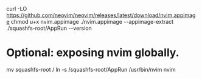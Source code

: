 curl -LO https://github.com/neovim/neovim/releases/latest/download/nvim.appimage
chmod u+x nvim.appimage
./nvim.appimage --appimage-extract
./squashfs-root/AppRun --version

# Optional: exposing nvim globally.
mv squashfs-root /
ln -s /squashfs-root/AppRun /usr/bin/nvim
nvim
